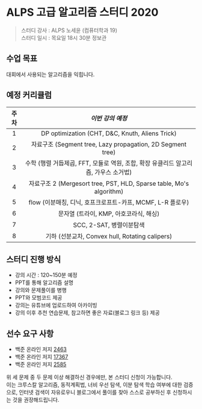 # ALPS 고급 알고리즘 스터디 2020

> 스터디 강사 : ALPS 노세윤 (컴퓨터학과 19)<br>스터디 일시 : 목요일 18시 30분 정보관

## 수업 목표

대회에서 사용되는 알고리즘을 익힙니다.

## 예정 커리큘럼

| 주차 |                       *이번 강의 예정*                       |
| :--: | :----------------------------------------------------------: |
|  1   |       DP optimization (CHT, D&C, Knuth, Aliens Trick)        |
|  2   |  자료구조 (Segment tree, Lazy propagation, 2D Segment tree)  |
|  3   | 수학 (행렬 거듭제곱, FFT, 모듈로 역원, 조합, 확장 유클리드 알고리즘, 가우스 소거법) |
|  4   | 자료구조 2 (Mergesort tree, PST, HLD, Sparse table, Mo's algorithm) |
|  5   |  flow (이분매칭, 디닉, 호프크로프트-카프, MCMF, L-R 플로우)  |
|  6   |           문자열 (트라이, KMP,  아호코라식, 해싱)            |
|  7   |                   SCC, 2-SAT, 병렬이분탐색                   |
|  8   |       기하 (선분교차, Convex hull, Rotating calipers)        |

## 스터디 진행 방식
-	강의 시간 : 120~150분 예정
-	PPT를 통해 알고리즘 설명
-	강의와 문제풀이를 병행
-	PPT와 모범코드 제공
-	강의는 유튜브에 업로드하여 아카이빙
-	강의 이후 추천 연습문제, 참고하면 좋은 자료(블로그 링크 등) 제공

## 선수 요구 사항

- 백준 온라인 저지 [2463](http://icpc.me/2463)
- 백준 온라인 저지 [17367](http://icpc.me/17367)
- 백준 온라인 저지 [2585](http://icpc.me/2585)

위 세 문제 중 두 문제 이상 해결하신 경우에만, 본 스터디 신청이 가능합니다.<br>이는 크루스칼 알고리즘, 동적계획법, 너비 우선 탐색, 이분 탐색 학습 여부에 대한 검증으로, 인터넷 검색이 자유로우니 블로그에서 풀이를 찾아 스스로 공부하신 후 신청하시는 것을 권장해드립니다.
